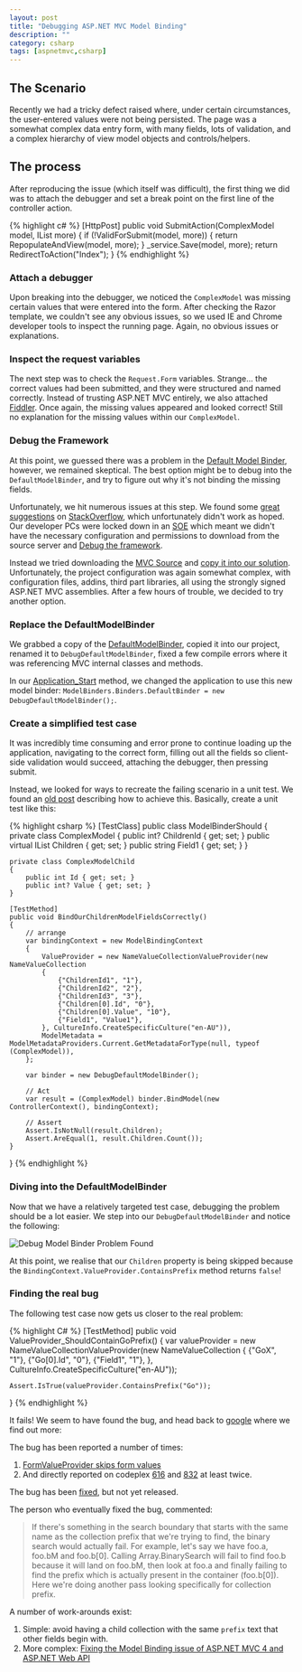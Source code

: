 ```yaml
---
layout: post
title: "Debugging ASP.NET MVC Model Binding"
description: ""
category: csharp
tags: [aspnetmvc,csharp]
---
```


## The Scenario ##

Recently we had a tricky defect raised where, under certain circumstances, the user-entered values were not being persisted. The page was a somewhat complex data entry form, with many fields, lots of validation, and a complex hierarchy of view model objects and controls/helpers.

## The process ##

After reproducing the issue (which itself was difficult), the first thing we did was to attach the debugger and set a break point on the first line of the controller action.

{% highlight c# %}
[HttpPost]
public void SubmitAction(ComplexModel model, IList<MoreComplex> more)
{
	if (!ValidForSubmit(model, more)) {
		return RepopulateAndView(model, more);
	}
	_service.Save(model, more);
	return RedirectToAction("Index");
}
{% endhighlight %}

### Attach a debugger ###

Upon breaking into the debugger, we noticed the `ComplexModel` was missing certain values that were entered into the form. After checking the Razor template, we couldn't see any obvious issues, so we used IE and Chrome developer tools to inspect the running page. Again, no obvious issues or explanations.

### Inspect the request variables ###

The next step was to check the `Request.Form` variables. Strange... the correct values had been submitted, and they were structured and named correctly. Instead of trusting ASP.NET MVC entirely, we also attached [Fiddler](<http://fiddler2.com>). Once again, the missing values appeared and looked correct! Still no explanation for the missing values within our ```ComplexModel```.

### Debug the Framework ###

At this point, we guessed there was a problem in the [Default Model Binder](<http://msdn.microsoft.com/en-us/library/system.web.mvc.defaultmodelbinder.aspx>), however, we remained skeptical. The best option might be to debug into the `DefaultModelBinder`, and try to figure out why it's not binding the missing fields.

Unfortunately, we hit numerous issues at this step. We found some [great suggestions](<http://stackoverflow.com/a/4651176>) on [StackOverflow](<http://stackoverflow.com>), which unfortunately didn't work as hoped. Our developer PCs were locked down in an [SOE](<http://en.wikipedia.org/wiki/Standard_Operating_Environment>) which meant we didn't have the necessary configuration and permissions to download from the source server and [Debug the framework](<http://weblogs.asp.net/gunnarpeipman/archive/2010/07/04/stepping-into-asp-net-mvc-source-code-with-visual-studio-debugger.aspx>).

Instead we tried downloading the [MVC Source](<http://aspnetwebstack.codeplex.com/>) and [copy it into our solution](<http://blog.stevensanderson.com/2009/02/03/using-the-aspnet-mvc-source-code-to-debug-your-app/>). Unfortunately, the project configuration was again somewhat complex, with configuration files, addins, third part libraries, all using the strongly signed ASP.NET MVC assemblies. After a few hours of trouble, we decided to try another option.

### Replace the DefaultModelBinder ###

We grabbed a copy of the [DefaultModelBinder](<https://github.com/ASP-NET-MVC/aspnetwebstack/blob/v2-rtm/src/System.Web.Mvc/DefaultModelBinder.cs>), copied it into our project, renamed it to `DebugDefaultModelBinder`, fixed a few compile errors where it was referencing MVC internal classes and methods. 

In our [Application_Start](<http://bubblogging.wordpress.com/2013/01/12/mvc-4-application-start/>) method, we changed the application to use this new model binder: `ModelBinders.Binders.DefaultBinder = new DebugDefaultModelBinder();`.

### Create a simplified test case ###

It was incredibly time consuming and error prone to continue loading up the application, navigating to the correct form, filling out all the fields so client-side validation would succeed, attaching the debugger, then pressing submit.

Instead, we looked for ways to recreate the failing scenario in a unit test. We found an [old post](<http://www.hanselman.com/blog/SplittingDateTimeUnitTestingASPNETMVCCustomModelBinders.aspx>) describing how to achieve this. Basically, create a unit test like this:

{% highlight csharp %}
[TestClass]
public class ModelBinderShould
{
	private class ComplexModel
	{
	    public int? ChildrenId { get; set; }
	    public virtual IList<ComplexModelChild> Children { get; set; }
	    public string Field1 { get; set; }
	}
	
	private class ComplexModelChild
	{
	    public int Id { get; set; }
	    public int? Value { get; set; }
	}
	
	[TestMethod]
	public void BindOurChildrenModelFieldsCorrectly()
	{
	    // arrange
	    var bindingContext = new ModelBindingContext
	    {
	        ValueProvider = new NameValueCollectionValueProvider(new NameValueCollection
	        {
	            {"ChildrenId1", "1"},
	            {"ChildrenId2", "2"},
	            {"ChildrenId3", "3"},
	            {"Children[0].Id", "0"},
	            {"Children[0].Value", "10"},
	            {"Field1", "Value1"},
	        }, CultureInfo.CreateSpecificCulture("en-AU")),
	        ModelMetadata = ModelMetadataProviders.Current.GetMetadataForType(null, typeof (ComplexModel)),
	    };
	
	    var binder = new DebugDefaultModelBinder();
	
	    // Act
	    var result = (ComplexModel) binder.BindModel(new ControllerContext(), bindingContext);
	
	    // Assert
	    Assert.IsNotNull(result.Children);
	    Assert.AreEqual(1, result.Children.Count());
	}
}
{% endhighlight %}

### Diving into the DefaultModelBinder ###

Now that we have a relatively targeted test case, debugging the problem should be a lot easier. We step into our `DebugDefaultModelBinder` and notice the following:

![Debug Model Binder Problem Found](https://raw.github.com/adamchester/test/master/debugging-aspnet-model-binding-problem.png "Debug Model Binder Problem Found")

At this point, we realise that our `Children` property is being skipped because the `BindingContext.ValueProvider.ContainsPrefix` method returns `false`!

### Finding the real bug ###

The following test case now gets us closer to the real problem:

{% highlight C# %}
[TestMethod]
public void ValueProvider_ShouldContainGoPrefix()
{
    var valueProvider = new NameValueCollectionValueProvider(new NameValueCollection
    {
        {"GoX", "1"},
        {"Go[0].Id", "0"},
        {"Field1", "1"},
    }, CultureInfo.CreateSpecificCulture("en-AU"));

    Assert.IsTrue(valueProvider.ContainsPrefix("Go"));
}
{% endhighlight %}

It fails! We seem to have found the bug, and head back to [google](<http://www.google.com/?q=mvc+bug+value+provider+contains+prefix>) where we find out more:

The bug has been reported a number of times:
 1. [FormValueProvider skips form values](<http://forums.asp.net/t/1856357.aspx/1?FormValueProvider+skips+form+values>)
 2. And directly reported on codeplex [616](<http://aspnetwebstack.codeplex.com/workitem/616>) and [832](<http://aspnetwebstack.codeplex.com/workitem/832>) at least twice.

The bug has been [fixed](<https://aspnetwebstack.codeplex.com/SourceControl/changeset/a3bb0ba79317584d8a0eec1467bbfe95fa7f580d>), but not yet released.

The person who eventually fixed the bug, commented:

> If there's something in the search boundary that starts with the same name as the collection prefix that we're trying to find, the binary search would actually fail. For example, let's say we have foo.a, foo.bM and foo.b[0]. Calling Array.BinarySearch will fail to find foo.b because it will land on foo.bM, then look at foo.a and finally failing to find the prefix which is actually present in the container (foo.b[0]). Here we're doing another pass looking specifically for collection prefix.

A number of work-arounds exist:
 1. Simple: avoid having a child collection with the same `prefix` text that other fields begin with.
 2. More complex: [Fixing the Model Binding issue of ASP.NET MVC 4 and ASP.NET Web API](<http://weblogs.asp.net/imranbaloch/archive/2012/12/08/fixing-model-the-binding-issue-of-asp-net-mvc-and-asp-net-web-api.aspx>)
